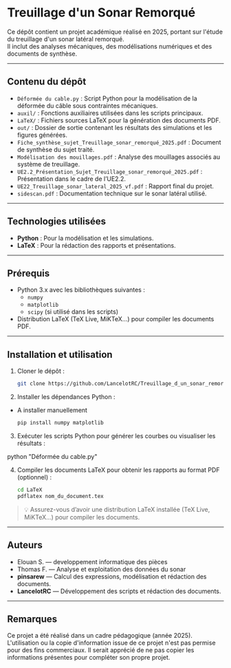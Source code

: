 # Treuillage d'un Sonar Remorqué

Ce dépôt contient un projet académique réalisé en 2025, portant sur l'étude du treuillage d'un sonar latéral remorqué.  
Il inclut des analyses mécaniques, des modélisations numériques et des documents de synthèse.

---

## Contenu du dépôt

- `Déformée du cable.py` : Script Python pour la modélisation de la déformée du câble sous contraintes mécaniques.
- `auxil/` : Fonctions auxiliaires utilisées dans les scripts principaux.
- `LaTeX/` : Fichiers sources LaTeX pour la génération des documents PDF.
- `out/` : Dossier de sortie contenant les résultats des simulations et les figures générées.
- `Fiche_synthèse_sujet_Treuillage_sonar_remorqué_2025.pdf` : Document de synthèse du sujet traité.
- `Modélisation des mouillages.pdf` : Analyse des mouillages associés au système de treuillage.
- `UE2.2_Présentation_Sujet_Treuillage_sonar_remorqué_2025.pdf` : Présentation dans le cadre de l’UE2.2.
- `UE22_Treuillage_sonar_lateral_2025_vf.pdf` : Rapport final du projet.
- `sidescan.pdf` : Documentation technique sur le sonar latéral utilisé.

---

## Technologies utilisées

- **Python** : Pour la modélisation et les simulations.
- **LaTeX** : Pour la rédaction des rapports et présentations.

---

## Prérequis

- Python 3.x avec les bibliothèques suivantes :
  - `numpy`
  - `matplotlib`
  - `scipy` (si utilisé dans les scripts)
- Distribution LaTeX (TeX Live, MiKTeX…) pour compiler les documents PDF.

---

## Installation et utilisation

1. Cloner le dépôt :
   ```bash
   git clone https://github.com/LancelotRC/Treuillage_d_un_sonar_remorque.git

2. Installer les dépendances Python :

- A installer manuellement
    ```bash
    pip install numpy matplotlib

3. Exécuter les scripts Python pour générer les courbes ou visualiser les résultats :

python "Déformée du cable.py"

4. Compiler les documents LaTeX pour obtenir les rapports au format PDF (optionnel) :
    ```bash
    cd LaTeX
    pdflatex nom_du_document.tex
   
   ```

> 💡 Assurez-vous d’avoir une distribution LaTeX installée (TeX Live, MiKTeX…) pour compiler les documents.

---

## Auteurs

- Elouan S. — developpement informatique des pièces
- Thomas F. — Analyse et exploitation des données du sonar
- **pinsarew** — Calcul des expressions, modélisation et rédaction des documents.
- **LancelotRC** — Développement des scripts et rédaction des documents.


---

## Remarques

Ce projet a été réalisé dans un cadre pédagogique (année 2025).
L'utilisation ou la copie d'information issue de ce projet n'est pas permise pour des fins commerciaux.
Il serait apprécié de ne pas copier les informations présentes pour compléter son propre projet.